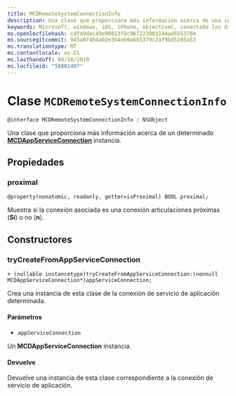 ```yaml
---
title: MCDRemoteSystemConnectionInfo
description: Una clase que proporciona más información acerca de una instancia de MCDAppServiceConnection especificada.
keywords: Microsoft, windows, iOS, iPhone, objectiveC, conectado los dispositivos, proyecto Roma
ms.openlocfilehash: cdfe9dec49e90013f8c967223803144ad655378e
ms.sourcegitcommit: 945a0f4bda02e3b4eb9a665379c2af9bd5285a53
ms.translationtype: MT
ms.contentlocale: es-ES
ms.lasthandoff: 04/18/2019
ms.locfileid: "59801407"
---
```

# <a name="class-mcdremotesystemconnectioninfo"></a>Clase `MCDRemoteSystemConnectionInfo` 

```
@interface MCDRemoteSystemConnectionInfo : NSObject
```  

Una clase que proporciona más información acerca de un determinado **[MCDAppServiceConnection](MCDAppServiceConnection.md)** instancia.

## <a name="properties"></a>Propiedades

### <a name="proximal"></a>proximal
`@property(nonatomic, readonly, getter=isProximal) BOOL proximal;`

Muestra si la conexión asociada es una conexión articulaciones próximas (**Sí**) o no (**n**).

## <a name="constructors"></a>Constructores

### <a name="trycreatefromappserviceconnection"></a>tryCreateFromAppServiceConnection
`+ (nullable instancetype)tryCreateFromAppServiceConnection:(nonnull MCDAppServiceConnection*)appServiceConnection;`

Crea una instancia de esta clase de la conexión de servicio de aplicación determinada.

#### <a name="parameters"></a>Parámetros
* `appServiceConnection` 

Un **MCDAppServiceConnection** instancia.

#### <a name="returns"></a>Devuelve
Devuelve una instancia de esta clase correspondiente a la conexión de servicio de aplicación.